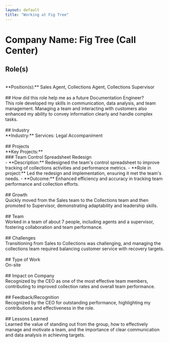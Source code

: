 ```yaml
---
layout: default
title: "Working at Fig Tree"
---
```


# Company Name: Fig Tree (Call Center) 

## Role(s)
<br>
**Position(s):** Sales Agent, Collections Agent, Collections Supervisor
<br>
<br>
## How did this role help me as a future Documentation Engineer?
<br>
This role developed my skills in communication, data analysis, and team management. Managing a team and interacting with customers also enhanced my ability to convey information clearly and handle complex tasks.
<br>
<br>
## Industry
<br>
**Industry:** Services: Legal Accompaniment
<br>
<br>
## Projects
<br>
**Key Projects:**
<br>
### Team Control Spreadsheet Redesign
<br>
- **Description:** Redesigned the team's control spreadsheet to improve tracking of collections activities and performance metrics.  
- **Role in project:** Led the redesign and implementation, ensuring it met the team's needs.  
- **Outcome:** Enhanced efficiency and accuracy in tracking team performance and collection efforts.
<br>
<br>
## Growth
<br>
Quickly moved from the Sales team to the Collections team and then promoted to Supervisor, demonstrating adaptability and leadership skills.
<br>
<br>
## Team
<br>
Worked in a team of about 7 people, including agents and a supervisor, fostering collaboration and team performance.
<br>
<br>
## Challenges
<br>
Transitioning from Sales to Collections was challenging, and managing the collections team required balancing customer service with recovery targets.
<br>
<br>
## Type of Work
<br>
On-site
<br>
<br>
## Impact on Company
<br>
Recognized by the CEO as one of the most effective team members, contributing to improved collection rates and overall team performance.
<br>
<br>
## Feedback/Recognition
<br>
Recognized by the CEO for outstanding performance, highlighting my contributions and effectiveness in the role.
<br>
<br>
## Lessons Learned
<br>
Learned the value of standing out from the group, how to effectively manage and motivate a team, and the importance of clear communication and data analysis in achieving targets.
